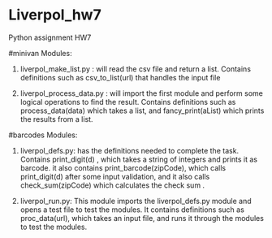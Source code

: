 # Liverpol_hw7
Python assignment HW7

#minivan Modules:
1) liverpol_make_list.py : will read the csv file and return a list. Contains definitions such as csv_to_list(url) that handles the input file

2) liverpol_process_data.py : will import the first module and perform some logical operations to find the result. Contains definitions such as process_data(data) which takes a list, and fancy_print(aList) which prints the results from a list.


#barcodes Modules:
1) liverpol_defs.py: has the definitions needed to complete the task. Contains print_digit(d) , which takes a string of integers and prints it as barcode. it also contains print_barcode(zipCode), which calls print_digit(d) after some input validation, and it also calls check_sum(zipCode) which calculates the check sum .



2) liverpol_run.py: This module imports the liverpol_defs.py module and opens a test file to test the modules. It contains definitions such as proc_data(url), which takes an input file, and runs it through the modules to test the modules.

